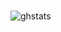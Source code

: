 </br>

![ghstats](https://github-readme-stats.vercel.app/api?username=jwhazy&theme=dark&show_icons=true)

